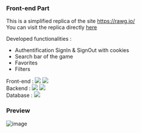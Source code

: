### Front-end Part
This is a simplified replica of the site https://rawg.io/ 
<br>
You can visit the replica directly [here](https://gamepad-clone-bydenis.netlify.app/)

Developed functionalities :
- Authentification SignIn & SignOut with cookies
- Search bar of the game
- Favorites
- Filters

Front-end : 
![](https://img.shields.io/badge/Code-React-informational?style=flat&logo=react&logoColor=white&color=EDAE49)
![](https://img.shields.io/badge/Code-JavaScript-informational?style=flat&logo=JavaScript&logoColor=white&color=EDAE49)
<br>
Backend : 
![](https://img.shields.io/badge/Code-NodeJS-informational?style=flat&logo=nodejs&logoColor=white&color=EDAE49)
![](https://img.shields.io/badge/Code-Express-informational?style=flat&logo=express&logoColor=white&color=EDAE49)
<br>
Database :
![](https://img.shields.io/badge/Code-MongoDB-informational?style=flat&logo=MongoDB&logoColor=white&color=EDAE49)

### Preview 

![image](https://user-images.githubusercontent.com/85889219/152245357-25d7bea4-2958-4219-8749-7cb93f1807eb.png)




